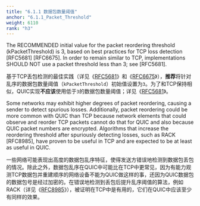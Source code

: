 ```yaml
---
title: "6.1.1 数据包数量阈值"
anchor: "6.1.1_Packet_Threshold"
weight: 6110
rank: "h3"
---
```


The RECOMMENDED initial value for the packet reordering threshold (kPacketThreshold) is 3, based on best practices for TCP loss detection [RFC5681] [RFC6675]. In order to remain similar to TCP, implementations SHOULD NOT use a packet threshold less than 3; see [RFC5681].

基于TCP丢包检测的最佳实践（详见《[RFC5681]()》和《[RFC6675]()》），**推荐**将针对乱序的数据包数量阈值（`kPacketThreshold`）初始值设置为`3`。为了和TCP保持相似，QUIC实现**不应该**使用低于`3`的数据包数量阈值；详见《[RFC5681]()》。

Some networks may exhibit higher degrees of packet reordering, causing a sender to detect spurious losses. Additionally, packet reordering could be more common with QUIC than TCP because network elements that could observe and reorder TCP packets cannot do that for QUIC and also because QUIC packet numbers are encrypted. Algorithms that increase the reordering threshold after spuriously detecting losses, such as RACK [RFC8985], have proven to be useful in TCP and are expected to be at least as useful in QUIC.

一些网络可能表现出高度的数据包乱序特征，使得发送方错误地检测到数据包丢包的情况。除此之外，数据包乱序在QUIC中可能比在TCP中更常见，因为有能力观测TCP数据包并重建顺序的网络设备不能为QUIC做这样的事，还因为QUIC数据包的数据包号是经过加密的。在错误地检测到丢包后提升乱序阈值的算法，例如RACK（详见《[RFC8985]()》），被证明在TCP中是有用的，它们在QUIC中应该至少有同样的效果。
